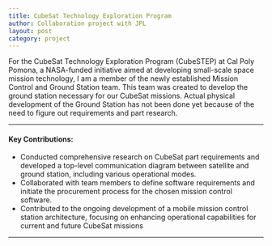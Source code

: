 ```yaml
---
title: CubeSat Technology Exploration Program
author: Collaboration project with JPL
layout: post
category: project
---
```

For the CubeSat Technology Exploration Program (CubeSTEP) at Cal Poly Pomona, a NASA-funded initiative aimed at developing small-scale space mission technology, I am a member of the newly established Mission Control and Ground Station team. This team was created to develop the ground station necessary for our CubeSat missions. Actual physical development of the Ground Station has not been done yet because of the need to figure out requirements and part research. 

---

#### Key Contributions:
- Conducted comprehensive research on CubeSat part requirements and developed a top-level communication diagram between satellite and ground station, including various operational modes.
- Collaborated with team members to define software requirements and initiate the procurement process for the chosen mission control software.
- Contributed to the ongoing development of a mobile mission control station architecture, focusing on enhancing operational capabilities for current and future CubeSat missions

---
